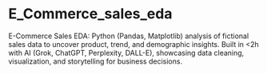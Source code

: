 # E_Commerce_sales_eda
E-Commerce Sales EDA: Python (Pandas, Matplotlib) analysis of fictional sales data to uncover product, trend, and demographic insights. Built in &lt;2h with AI (Grok, ChatGPT, Perplexity, DALL-E), showcasing data cleaning, visualization, and storytelling for business decisions.
